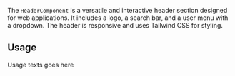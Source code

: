 The `HeaderComponent` is a versatile and interactive header section designed for web applications. It includes a logo, a search bar, and a user menu with a dropdown. The header is responsive and uses Tailwind CSS for styling.

## Usage
Usage texts goes here
